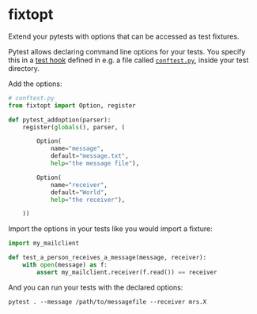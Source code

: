 # fixtopt

Extend your pytests with options that can be accessed as test fixtures.

Pytest allows declaring command line options for your tests.  You
specify this in a [test hook](https://docs.pytest.org/en/latest/reference.html#_pytest.hookspec.pytest_addoption)
defined in e.g. a file called [`conftest.py`](https://docs.pytest.org/en/latest/writing_plugins.html#conftest-py-local-per-directory-plugins),
inside your test directory.

Add the options:

```python
# conftest.py
from fixtopt import Option, register

def pytest_addoption(parser):
    register(globals(), parser, (

        Option(
            name="message",
            default="message.txt",
            help="the message file"),

        Option(
            name="receiver",
            default="World",
            help="the receiver"),

    ))
```

Import the options in your tests like you would import a fixture:

```python
import my_mailclient

def test_a_person_receives_a_message(message, receiver):
    with open(message) as f:
        assert my_mailclient.receiver(f.read()) == receiver
```

And you can run your tests with the declared options:

```shell
pytest . --message /path/to/messagefile --receiver mrs.X
```


